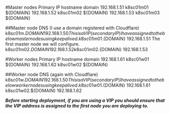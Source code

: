 
#Master nodes
Primary IP    hostname    domain
192.168.1.51  k8sc01m01   ${DOMAIN}
192.168.1.52  k8sc01m02   ${DOMAIN}
192.168.1.53  k8sc01m03   ${DOMAIN}

##Master node DNS (I use a domain registered with Cloudflare)
k8sc01m.${DOMAIN}    192.168.1.50    This is a VIP (secondary IP) I have assigned to the below master nodes using keepalived.
k8sc01m01.${DOMAIN}  192.168.1.51    The first master node we will configure.
k8sc01m02.${DOMAIN}  192.168.1.52
k8sc01m02.${DOMAIN}  192.168.1.53

#Worker nodes
Primary IP    hostname    domain
192.168.1.61  k8sc01w01   ${DOMAIN}
192.168.1.62  k8sc01w02   ${DOMAIN}

##Worker node DNS (again with Cloudflare)
k8sc01w.${DOMAIN}    192.168.1.50    This is a VIP (secondary IP) I have assigned to the below worker nodes using keepalived.
k8sc01w01.${DOMAIN}  192.168.1.61
k8sc01w02.${DOMAIN}  192.168.1.62

***Before starting deployment, if you are using a VIP you should ensure that the VIP address is assigned to the first node you are deploying to.***
